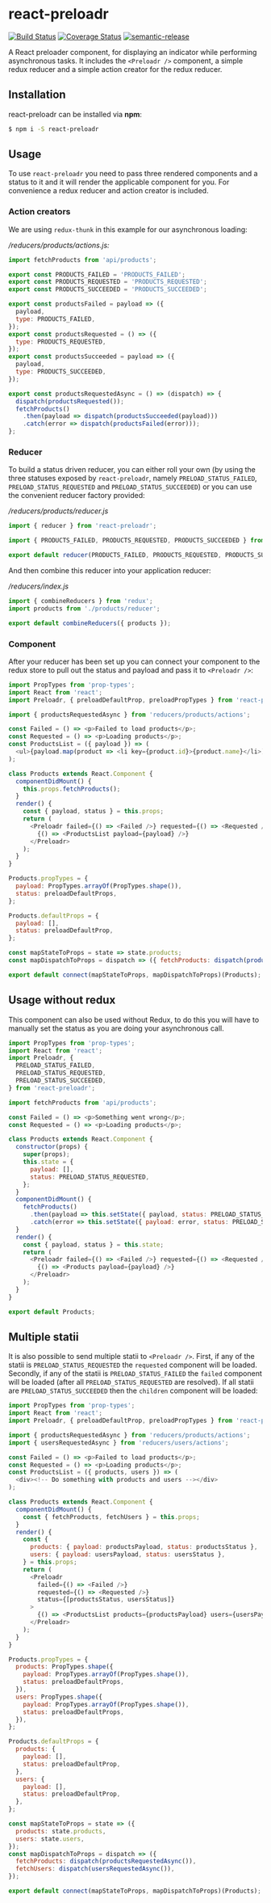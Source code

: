 # react-preloadr

[![Build Status](https://travis-ci.org/hvolschenk/react-preloadr.svg?branch=master)](https://travis-ci.org/hvolschenk/react-preloadr)
[![Coverage Status](https://coveralls.io/repos/github/hvolschenk/react-preloadr/badge.svg?branch=master)](https://coveralls.io/github/hvolschenk/react-preloadr?branch=master)
[![semantic-release](https://img.shields.io/badge/%20%20%F0%9F%93%A6%F0%9F%9A%80-semantic--release-e10079.svg)](https://github.com/semantic-release/semantic-release)

A React preloader component, for displaying an indicator while performing asynchronous tasks. It
includes the `<Preloadr />` component, a simple redux reducer and a simple action creator for the
redux reducer.

## Installation

react-preloadr can be installed via **npm**:

```sh
$ npm i -S react-preloadr
```

## Usage

To use `react-preloadr` you need to pass three rendered components and a status to it and it will
render the applicable component for you. For convenience a redux reducer and action creator is
included.

### Action creators

We are using `redux-thunk` in this example for our asynchronous loading:

_/reducers/products/actions.js:_

```js
import fetchProducts from 'api/products';

export const PRODUCTS_FAILED = 'PRODUCTS_FAILED';
export const PRODUCTS_REQUESTED = 'PRODUCTS_REQUESTED';
export const PRODUCTS_SUCCEEDED = 'PRODUCTS_SUCCEEDED';

export const productsFailed = payload => ({
  payload,
  type: PRODUCTS_FAILED,
});
export const productsRequested = () => ({
  type: PRODUCTS_REQUESTED,
});
export const productsSucceeded = payload => ({
  payload,
  type: PRODUCTS_SUCCEEDED,
});

export const productsRequestedAsync = () => (dispatch) => {
  dispatch(productsRequested());
  fetchProducts()
    .then(payload => dispatch(productsSucceeded(payload)))
    .catch(error => dispatch(productsFailed(error)));
};
```

### Reducer

To build a status driven reducer, you can either roll your own (by using the three statuses exposed
by `react-preloadr`, namely `PRELOAD_STATUS_FAILED`, `PRELOAD_STATUS_REQUESTED` and
`PRELOAD_STATUS_SUCCEEDED`) or you can use the convenient reducer factory provided:

_/reducers/products/reducer.js_

```js
import { reducer } from 'react-preloadr';

import { PRODUCTS_FAILED, PRODUCTS_REQUESTED, PRODUCTS_SUCCEEDED } from './actions'

export default reducer(PRODUCTS_FAILED, PRODUCTS_REQUESTED, PRODUCTS_SUCCEEDED);
```

And then combine this reducer into your application reducer:

_/reducers/index.js_

```js
import { combineReducers } from 'redux';
import products from './products/reducer';

export default combineReducers({ products });
```

### Component

After your reducer has been set up you can connect your component to the redux store to pull out the
status and payload and pass it to `<Preloadr />`:

```js
import PropTypes from 'prop-types';
import React from 'react';
import Preloadr, { preloadDefaultProp, preloadPropTypes } from 'react-preloadr';

import { productsRequestedAsync } from 'reducers/products/actions';

const Failed = () => <p>Failed to load products</p>;
const Requested = () => <p>Loading products</p>;
const ProductsList = ({ payload }) => (
  <ul>{payload.map(product => <li key={product.id}>{product.name}</li>)}</ul>
);

class Products extends React.Component {
  componentDidMount() {
    this.props.fetchProducts();
  }
  render() {
    const { payload, status } = this.props;
    return (
      <Preloadr failed={() => <Failed />} requested={() => <Requested />} status={status}>
        {() => <ProductsList payload={payload} />}
      </Preloadr>
    );
  }
}

Products.propTypes = {
  payload: PropTypes.arrayOf(PropTypes.shape()),
  status: preloadDefaultProps,
};

Products.defaultProps = {
  payload: [],
  status: preloadDefaultProp,
};

const mapStateToProps = state => state.products;
const mapDispatchToProps = dispatch => ({ fetchProducts: dispatch(productsRequestedAsync()) });

export default connect(mapStateToProps, mapDispatchToProps)(Products);
```

## Usage without redux

This component can also be used without Redux, to do this you will have to manually set the status
as you are doing your asynchronous call.

```js
import PropTypes from 'prop-types';
import React from 'react';
import Preloadr, {
  PRELOAD_STATUS_FAILED,
  PRELOAD_STATUS_REQUESTED,
  PRELOAD_STATUS_SUCCEEDED,
} from 'react-preloadr';

import fetchProducts from 'api/products';

const Failed = () => <p>Something went wrong</p>;
const Requested = () => <p>Loading products</p>;

class Products extends React.Component {
  constructor(props) {
    super(props);
    this.state = {
      payload: [],
      status: PRELOAD_STATUS_REQUESTED,
    };
  }
  componentDidMount() {
    fetchProducts()
      .then(payload => this.setState({ payload, status: PRELOAD_STATUS_SUCCEEDED }))
      .catch(error => this.setState({ payload: error, status: PRELOAD_STATUS_FAILED }));
  }
  render() {
    const { payload, status } = this.state;
    return (
      <Preloadr failed={() => <Failed />} requested={() => <Requested />} status={status}>
        {() => <Products payload={payload} />}
      </Preloadr>
    );
  }
}

export default Products;
```

## Multiple statii

It is also possible to send multiple statii to `<Preloadr />`. First, if any of the statii is
`PRELOAD_STATUS_REQUESTED` the `requested` component will be loaded. Secondly, if any of the statii
is `PRELOAD_STATUS_FAILED` the `failed` component will be loaded (after all
`PRELOAD_STATUS_REQUESTED` are resolved). If all statii are `PRELOAD_STATUS_SUCCEEDED` then the
`children` component will be loaded:

```js
import PropTypes from 'prop-types';
import React from 'react';
import Preloadr, { preloadDefaultProp, preloadPropTypes } from 'react-preloadr';

import { productsRequestedAsync } from 'reducers/products/actions';
import { usersRequestedAsync } from 'reducers/users/actions';

const Failed = () => <p>Failed to load products</p>;
const Requested = () => <p>Loading products</p>;
const ProductsList = ({ products, users }) => (
  <div><!-- Do something with products and users --></div>
);

class Products extends React.Component {
  componentDidMount() {
    const { fetchProducts, fetchUsers } = this.props;
  }
  render() {
    const {
      products: { payload: productsPayload, status: productsStatus },
      users: { payload: usersPayload, status: usersStatus },
    } = this.props;
    return (
      <Preloadr
        failed={() => <Failed />}
        requested={() => <Requested />}
        status={[productsStatus, usersStatus]}
      >
        {() => <ProductsList products={productsPayload} users={usersPayload} />}
      </Preloadr>
    );
  }
}

Products.propTypes = {
  products: PropTypes.shape({
    payload: PropTypes.arrayOf(PropTypes.shape()),
    status: preloadDefaultProps,
  }),
  users: PropTypes.shape({
    payload: PropTypes.arrayOf(PropTypes.shape()),
    status: preloadDefaultProps,
  }),
};

Products.defaultProps = {
  products: {
    payload: [],
    status: preloadDefaultProp,
  },
  users: {
    payload: [],
    status: preloadDefaultProp,
  },
};

const mapStateToProps = state => ({
  products: state.products,
  users: state.users,
});
const mapDispatchToProps = dispatch => ({
  fetchProducts: dispatch(productsRequestedAsync()),
  fetchUsers: dispatch(usersRequestedAsync()),
});

export default connect(mapStateToProps, mapDispatchToProps)(Products);
```
